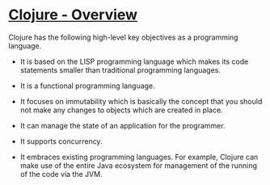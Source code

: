# [Clojure - Overview](https://www.tutorialspoint.com/clojure/clojure_overview.htm)

Clojure has the following high-level key objectives as a programming language.

- It is based on the LISP programming language which makes its code statements smaller than traditional programming languages.

- It is a functional programming language.

- It focuses on immutability which is basically the concept that you should not make any changes to objects which are created in place.

- It can manage the state of an application for the programmer.

- It supports concurrency.

- It embraces existing programming languages. For example, Clojure can make use of the entire Java ecosystem for management of the running of the code via the JVM.